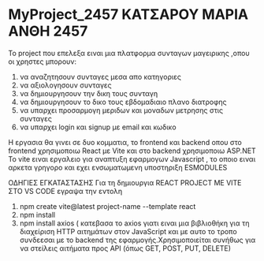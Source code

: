 # MyProject_2457 ΚΑΤΣΑΡΟΥ ΜΑΡΙΑ ΑΝΘΗ 2457

 Το project που επελεξα ειναι μια πλατφορμα συνταγων μαγειρικης ,οπου οι χρηστες μπορουν:
 1) να αναζητησουν συνταγες μεσα απο κατηγοριες
 2) να αξιολογησουν συνταγες
 3) να δημιουργησουν την δικη τους συνταγη
 4) να δημιουργησουν το δικο τους εβδομαδιαιο πλανο διατροφης
 5) να υπαρχει προσαρμογη μεριδων και μοναδων μετρησης στις συνταγες
 6) να υπαρχει login και signup με email και κωδικο 

Η εργασια θα γινει σε δυο κομματια, το frontend και backend οπου στο frontend χρησιμοποιω React με Vite και στο backend χρησιμοποιω ASP.NET
 To vite ειναι εργαλειο για αναπτυξη εφαρμογων Javascript , το οποιο ειναι αρκετα γρηγορο και εχει ενσωματωμενη υποστηριξη ESMODULES 

 ΟΔΗΓΙΕΣ ΕΓΚΑΤΑΣΤΑΣΗΣ
  Για τη δημιουργια REACT PROJECT ΜΕ VITE ΣΤΟ VS CODE εγραψα την εντολη
  1) npm create vite@latest project-name --template react
  2) npm install
  3)  npm install axios ( κατεβασα το axios γιατι ειναι μια βιβλιοθήκη για τη διαχείριση HTTP αιτημάτων στον JavaScript και με αυτο το τροπο συνδεεσαι με το backend της εφαρμογής.Χρησιμοποιείται συνήθως για να στείλεις       αιτήματα προς API (όπως GET, POST, PUT, DELETE)
